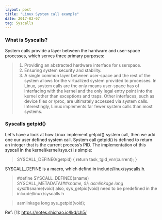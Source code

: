 ```yaml
---
layout: post
title: "Linux System call example"
date: 2017-02-07   
tag: Syscalls 
---
```


### What is Syscalls?
System calls provide a layer between the hardware and user-space processes, which serves three primary purposes:
> 1. Providing an abstracted hardware interface for userspace.      
> 2. Ensuring system security and stability.
> 3. A single common layer between user-space and the rest of the system allows for the virtualized system provided to processes.
In Linux, system calls are the only means user-space has of interfacing with the kernel and the only legal entry point into the kernel other than exceptions and traps. Other interfaces, such as device files or /proc, are ultimately accessed via system calls. Interestingly, Linux implements far fewer system calls than most systems.

### Syscalls getpid()
Let's have a look at how Linux implement getpid() system call, then we add one our user defined system call.
System call getpid() is defined to return an integer that is the current process’s PID. The implementation of
this syscall in the kernel(kernel/sys.c) is simple:

>SYSCALL_DEFINE0(getpid)
>{
>        return task_tgid_vnr(current);
>}

SYSCALL_DEFINE is a macro, which defind in include/linux/syscalls.h.

>#define SYSCALL_DEFINE0(sname)  
>	SYSCALL_METADATA(_##sname, 0); 
>	asmlinkage long sys_##sname(void)
also, sys_getpid(void) need to be predefined in the inlcude/linux/syscalls.h

>asmlinkage long sys_getpid(void);




Ref:
[1]: https://notes.shichao.io/lkd/ch5/
